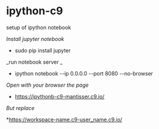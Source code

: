 # ipython-c9
setup of ipython notebook

_Install jupyter notebook_

* sudo pip install jupyter


_run notebook server _

* ipython notebook --ip 0.0.0.0 --port 8080 --no-browser

_Open with your browser the page_
* https://ipythonb-c9-mantisser.c9.io/

_But replace_

*https://workspace-name.c9-user_name.c9.io/
